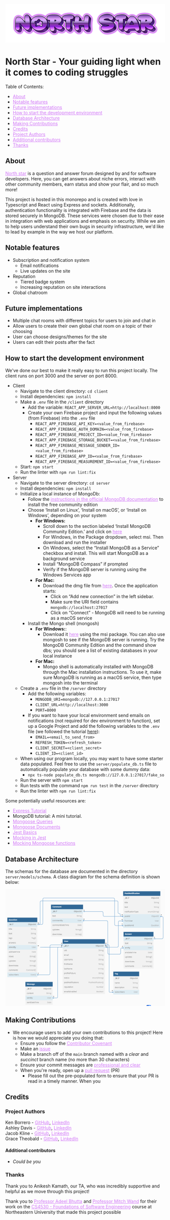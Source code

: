 ![Logo](north-star-logo.png)
# North Star - Your guiding light when it comes to coding struggles


Table of Contents:
- <a href="#about" style="color: #d177f7;">About</a>
- <a href="#notable-features" style="color: #d177f7;">Notable features</a>
- <a href="#future-implementations" style="color: #d177f7;">Future implementations</a>
- <a href="#how-to-start-the-development-environment" style="color: #d177f7;">How to start the development environment</a>
- <a href="#database-architecture" style="color: #d177f7;">Database Architecture</a>
- <a href="#making-contributions" style="color: #d177f7;">Making Contributions</a>
- <a href="#credits" style="color: #d177f7;">Credits</a>
- <a href="#project-authors" style="color: #d177f7;">Project Authors</a>
- <a href="#additional-contributors" style="color: #d177f7;">Additional contributors</a>
- <a href="#thanks" style="color: #d177f7;">Thanks</a>

## About

<a href="https://cs4530-f24-202.onrender.com" style="color: #d177f7;">North star</a> is a question and answer forum designed by and for software developers. Here, you can get answers about niche errors, interact with other community members, earn status and show your flair, and so much more!

This project is hosted in this monorepo and is created with love in Typescript and React using Express and sockets. Additionally, authentication functionality is integrated with Firebase and the data is stored securely in MongoDB. These services were chosen due to their ease in integration with web applications and emphasis on security. While we aim to help users understand their own bugs in security infrastructure, we'd like to lead by example in the way we host our platform.

## Notable features

- Subscription and notification system
  - Email notifications
  - Live updates on the site
- Reputation
  - Tiered badge system
  - Increasing reputation on site interactions
- Global chatroom

## Future implementations

- Multiple chat rooms with different topics for users to join and chat in
- Allow users to create their own global chat room on a topic of their choosing
- User can choose designs/themes for the site
- Users can edit their posts after the fact

## How to start the development environment

We've done our best to make it really easy to run this project locally. The client runs on port 3000 and the server on port 8000.

- Client
  - Navigate to the client directory: `cd client`
  - Install dependencies: `npm install`
  - Make a `.env` file in the `/client` directory
    - Add the variable: `REACT_APP_SERVER_URL=http://localhost:8000`
    - Create your own Firebase project and input the following values (from Firebase) into the `.env` file
      - `REACT_APP_FIREBASE_API_KEY=<value_from_firebase>`
      - `REACT_APP_FIREBASE_AUTH_DOMAIN=<value_from_firebase>`
      - `REACT_APP_FIREBASE_PROJECT_ID=<value_from_firebase>`
      - `REACT_APP_FIREBASE_STORAGE_BUCKET=<value_from_firebase>`
      - `REACT_APP_FIREBASE_MESSAGE_SENDER_ID=<value_from_firebase>`
      - `REACT_APP_FIREBASE_APP_ID=<value_from_firebase>`
      - `REACT_APP_FIREBASE_MEASUREMENT_ID=<value_from_firebase>`
  - Start: `npm start`
  - Run the linter with `npm run lint:fix`
- Server
  - Navigate to the server directory: `cd server`
  - Install dependencies: `npm install`
  - Initialize a local instance of MongoDb:
    - Follow the <a href="https://www.mongodb.com/docs/manual/administration/install-community/" style="color: #d177f7;">instructions in the official MongoDB documentation</a> to install the free community edition
    - Choose ‘Install on Linux’, ‘Install on macOS’, or ‘Install on Windows’, depending on your system
      - **For Windows:**
        - Scroll down to the section labeled ‘Install MongoDB Community Edition.’ and click on <a href="https://www.mongodb.com/try/download/compass" style="color: #d177f7;">here</a>
        - For Windows, in the Package dropdown, select msi. Then download and run the installer
        - On Windows, select the “Install MongoDB as a Service” checkbox and install. This will start MongoDB as a background service
        - Install “MongoDB Compass” if prompted
        - Verify if the MongoDB server is running using the Windows Services app
      - **For Mac:**
        - Download the dmg file from <a href="https://www.mongodb.com/try/download/compass" style="color: #d177f7;">here</a>. Once the application starts:
          - Click on “Add new connection” in the left sidebar.
          - Make sure the URI field contains `mongodb://localhost:27017`
          - Click on “Connect” - MongoDB will need to be running as a macOS service
    - Install the Mongo shell (mongosh)
      - **For Windows:**:
        - Download it <a href="https://www.mongodb.com/try/download/shell_" style="color: #d177f7;">here</a> using the msi package. You can also use mongosh to see if the MongoDB server is running. Try the MongoDB Community Edition and the command show dbs; you should see a list of existing databases in your local instance
      - **For Mac:**
        - Mongo shell is automatically installed with MongoDB through the Mac installation instructions. To use it, make sure MongoDB is running as a macOS service, then type mongosh into the terminal
  - Create a `.env` file in the `/server` directory
    - Add the following variables:
      - `MONGODB_URI=mongodb://127.0.0.1:27017`
      - `CLIENT_URL=http://localhost:3000`
      - `PORT=8000`
    - If you want to have your local environment send emails on notifications (not required for dev environment to function), set up a Google Project and add the following variables to the `.env` file (we followed the tutorial [here](https://dev.to/chandrapantachhetri/sending-emails-securely-using-node-js-nodemailer-smtp-gmail-and-oauth2-g3a)):
      - `EMAIL=<email_to_send_from>`
      - `REFRESH_TOKEN=<refresh_token>`
      - `CLIENT_SECRET=<client_secret>`
      - `CLIENT_ID=<client_id>`
  - When using our program locally, you may want to have some starter data populated. Feel free to use the `server/populate_db.ts` file to automatically populate your database with some dummy data:
    - `npx ts-node populate_db.ts mongodb://127.0.0.1:27017/fake_so`
  - Run the server with `npm start`
  - Run tests with the command `npm run test` in the `/server` directory
  - Run the linter with `npm run lint:fix`

Some potentially useful resources are:

- <a href="https://expressjs.com/en/guide/routing.html" style="color: #d177f7;">Express Tutorial</a>
- MongoDB tutorial: A mini tutorial.
- <a href="https://mongoosejs.com/docs/queries.html" style="color: #d177f7;">Mongoose Queries</a>
- <a href="https://mongoosejs.com/docs/documents.html" style="color: #d177f7;">Mongoose Documents</a>
- <a href="https://jestjs.io/docs/getting-started" style="color: #d177f7;">Jest Basics</a>
- <a href="https://jestjs.io/docs/mock-functions" style="color: #d177f7;">Mocking in Jest</a>
- <a href="https://github.com/alonronin/mockingoose" style="color: #d177f7;">Mocking Mongoose functions</a>


## Database Architecture

The schemas for the database are documented in the directory `server/models/schema`.
A class diagram for the schema definition is shown below:

![Class Diagram](class-diagram.png)

## Making Contributions

- We encourage users to add your own contributions to this project! Here is how we would appreciate you doing that:
  - Ensure you follow the <a href="/ContributorCovenant.md" style="color: #d177f7;">Contributor Covenant</a>
  - Make an <a href="https://github.com/neu-cs4530/fall24-project-fall24-team-project-group-202/issues" style="color: #d177f7;">issue</a>
  - Make a branch off of the `main` branch named with a _clear_ and _succinct_ branch name (no more than 30 characters)
  - Ensure your commit messages are <a href="https://www.freecodecamp.org/news/how-to-write-better-git-commit-messages/#https://www.freecodecamp.org/news/how-to-write-better-git-commit-messages/#heading-5-steps-to-write-better-commit-messages:~:text=5%20Steps%20to%20Write%20Better%20Commit%20Messages" style="color: #d177f7;">professional and clear</a>
  - When you're ready, open up a <a href="https://github.com/neu-cs4530/fall24-project-fall24-team-project-group-202/pulls" style="color: #d177f7;">pull request</a> (PR)
    - Please fill out the pre-populated form to ensure that your PR is read in a timely manner. When you

## Credits

### Project Authors

Ken Borrero - <a href="https://github.com/KennHenn" style="color: #d177f7;">GitHub</a>, <a href="https://www.linkedin.com/in/kennethborrero/" style="color: #d177f7;">LinkedIn</a>  
Ashley Davis - <a href="https://github.com/ashleytdavis" style="color: #d177f7;">GitHub</a>, <a href="https://www.linkedin.com/in/ashleytdavis/" style="color: #d177f7;">LinkedIn</a>  
Jacob Kline - <a href="https://github.com/jekhi5" style="color: #d177f7;">GitHub</a>, <a href="https://www.linkedin.com/in/jacob-e-kline/" style="color: #d177f7;">LinkedIn</a>  
Grace Theobald - <a href="https://github.com/getheobald" style="color: #d177f7;">GitHub</a>, <a href="https://www.linkedin.com/in/gracelyn-theobald/" style="color: #d177f7;">LinkedIn</a>

#### Additional contributors

- _Could be you_

### Thanks

Thank you to Anikesh Kamath, our TA, who was incredibly supportive and helpful as we move through this project!

Thank you to <a href="https://www.khoury.northeastern.edu/home/abhutta/" style="color: #d177f7;">Professor Adeel Bhutta</a> and <a href="https://www.khoury.northeastern.edu/home/wand/" style="color: #d177f7;">Professor Mitch Wand</a> for their work on the <a href="https://neu-se.github.io/CS4530-Fall-2024/" style="color: #d177f7;">CS4530 - Foundations of Software Engineering</a> course at Northeastern University that made this project possible